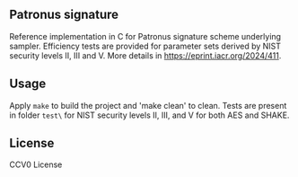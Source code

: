 ## Patronus signature

Reference implementation in C for Patronus signature scheme underlying sampler. Efficiency tests are provided for parameter sets derived by NIST security levels II, III and V.
More details in https://eprint.iacr.org/2024/411.

## Usage

Apply `make` to build the project and 'make clean' to clean. Tests are present in folder `test\` for NIST security levels II, III, and V for both AES and SHAKE.

## License

CCV0 License
